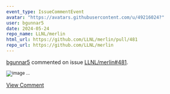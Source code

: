 ```yaml
---
event_type: IssueCommentEvent
avatar: "https://avatars.githubusercontent.com/u/49216024?"
user: bgunnar5
date: 2024-05-24
repo_name: LLNL/merlin
html_url: https://github.com/LLNL/merlin/pull/481
repo_url: https://github.com/LLNL/merlin
---
```


<a href='https://github.com/bgunnar5' target='_blank'>bgunnar5</a> commented on issue <a href='https://github.com/LLNL/merlin/pull/481' target='_blank'>LLNL/merlin#481</a>.

<small>![image](https://github.com/LLNL/merlin/assets/49216024/ef9b2b61-829a-44b8-9f2f-4509a77a72da)...</small>

<a href='https://github.com/LLNL/merlin/pull/481' target='_blank'>View Comment</a>